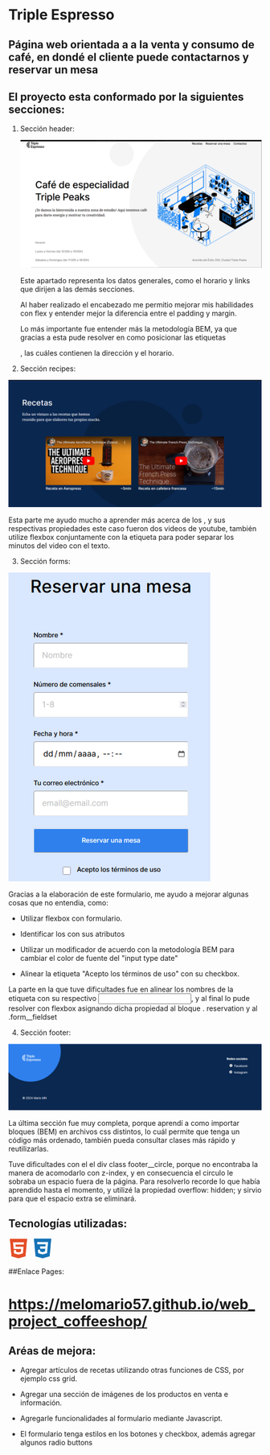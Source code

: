# Triple Espresso

## Página web orientada a a la venta y consumo de café, en dondé el cliente puede contactarnos y reservar un mesa

## El proyecto esta conformado por la siguientes secciones:

1. Sección header:

   ![alt text](image.png)

   Este apartado representa los datos generales, como el horario y links que dirijen a las demás secciones.

   Al haber realizado el encabezado me permitio mejorar mis habilidades con flex y entender mejor la diferencia entre el padding y margin.

   Lo más importante fue entender más la metodología BEM, ya que gracias a esta pude resolver en como posicionar las etiquetas <p>, las cuáles contienen la dirección y el horario.

2. Sección recipes:

![alt text](image-1.png)

Esta parte me ayudo mucho a aprender más acerca de los <inframes>, y sus respectivas propiedades este caso fueron dos videos de youtube, también utilize flexbox conjuntamente con la etiqueta <span> para poder separar los minutos del video con el texto.

3. Sección forms:

![alt text](image-2.png)

Gracias a la elaboración de este formulario, me ayudo a mejorar algunas cosas que no entendia, como:

- Utilizar flexbox con formulario.

- Identificar los <inputs> con sus atributos

- Utilizar un modificador de acuerdo con la metodología BEM para cambiar el color de fuente del "input type date"

- Alinear la etiqueta <label> "Acepto los términos de uso" con su checkbox.

La parte en la que tuve dificultades fue en alinear los nombres de la etiqueta <label> con su respectivo <input>, y al final lo pude resolver con flexbox asignando dicha propiedad al bloque . reservation y al .form\_\_fieldset

4. Sección footer:

![alt text](image-3.png)

La última sección fue muy completa, porque aprendí a como importar bloques (BEM) en archivos css distintos, lo cuál permite que tenga un código más ordenado, también pueda consultar clases más rápido y reutilizarlas.

Tuve dificultades con el el div class footer\_\_circle, porque no encontraba la manera de acomodarlo con z-index, y en consecuencia el circulo le sobraba un espacio fuera de la página. Para resolverlo recorde lo que había aprendido hasta el momento, y utilizé la propiedad overflow: hidden; y sirvio para que el espacio extra se eliminará.

## Tecnologías utilizadas:

<img src="https://github.com/devicons/devicon/blob/master/icons/html5/html5-plain.svg" title="HTML5" alt="HTML" width="40" height="40"/>&nbsp;
<img src="https://github.com/devicons/devicon/blob/master/icons/css3/css3-plain.svg" title="HTML5" alt="HTML" width="40" height="40"/>&nbsp;

##Enlace Pages:
# https://melomario57.github.io/web_project_coffeeshop/
## Aréas de mejora:

- Agregar artículos de recetas utilizando otras funciones de CSS, por ejemplo css grid.

- Agregar una sección de imágenes de los productos en venta e información.

- Agregarle funcionalidades al formulario mediante Javascript.

- El formulario tenga estilos en los botones y checkbox, además agregar algunos radio buttons
